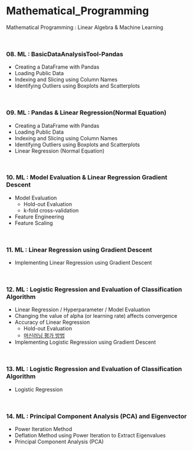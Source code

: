 # Mathematical_Programming
Mathematical Programming : Linear Algebra &amp; Machine Learning

<br>

### 08. ML : BasicDataAnalysisTool-Pandas <br>
* Creating a DataFrame with Pandas
* Loading Public Data
* Indexing and Slicing using Column Names
* Identifying Outliers using Boxplots and Scatterplots


<br>

### 09. ML : Pandas & Linear Regression(Normal Equation) <br>
* Creating a DataFrame with Pandas
* Loading Public Data
* Indexing and Slicing using Column Names
* Identifying Outliers using Boxplots and Scatterplots
* Linear Regression (Normal Equation)

<br>

### 10. ML : Model Evaluation & Linear Regression Gradient Descent <br>
* Model Evaluation
  + Hold-out Evaluation
  + k-fold cross-validation
* Feature Engineering
* Feature Scaling

<br>

### 11. ML : Linear Regression using Gradient Descent <br>
* Implementing Linear Regression using Gradient Descent

<br>

### 12. ML : Logistic Regression and Evaluation of Classification Algorithm <br>
* Linear Regression / Hyperparameter / Model Evaluation
* Changing the value of alpha (or learning rate) affects convergence
* Accuracy of Linear Regression
  + Hold-out Evaluation
  + [머신러닝 평가 방법](https://m.blog.naver.com/guri-sh/222110413015)
* Implementing Logistic Regression using Gradient Descent

<br>

### 13. ML : Logistic Regression and Evaluation of Classification Algorithm <br>
* Logistic Regression


<br>

### 14. ML : Principal Component Analysis (PCA) and Eigenvector <br>
* Power Iteration Method
* Deflation Method using Power Iteration to Extract Eigenvalues
* Principal Component Analysis (PCA)



